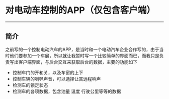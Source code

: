 # 对电动车控制的APP（仅包含客户端）

-----
## 简介
  之前写的一个控制电动汽车的APP，是当时和一个电动汽车企业合作写的，由于当时他们要参加一个车展，所以就让我暂时写一个比较简单的界面而已，而我只是负责写出客户端界面，与后台交互来获取后台的数据，主要的功能如下

  - 控制车门的开和关，以及车窗的上下
  - 控制车辆的喇叭声音，可以选择让其远程响声
  - 检测车的锁定状态
  - 检测车的各项数据，包含油量 温度 行驶公里等等的数据
